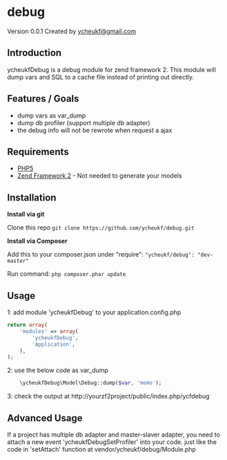 debug
=====
Version 0.0.1 Created by ycheukf@gmail.com

Introduction
------------

ycheukfDebug is a debug module for zend framework 2.
This module will dump vars and SQL to a cache file instead of printing out directly.

Features / Goals
----------------

* dump vars as var_dump
* dump db profiler (support multiple db adapter)
* the debug info will not be rewrote when request a ajax

Requirements
------------

* [PHP5](https://php.net/)
* [Zend Framework 2](https://github.com/zendframework/zf2) - Not needed to generate your models

Installation
------------

**Install via git**

Clone this repo
`git clone https://github.com/ycheukf/debug.git`

**Install via Composer**

Add this to your composer.json under "require":
`"ycheukf/debug": "dev-master"`

Run command:
``php composer.phar update``

Usage
-----

1:  add module 'ycheukfDebug' to your application.config.php
```php
return array(
    'modules' => array(
        'ycheukfDebug',
        'Application',
    ),
);
```
2:  use the below code as var_dump
```php
	\ycheukfDebug\Model\Debug::dump($var, 'memo');
```
3:  check the output at http://yourzf2project/public/index.php/ycfdebug

Advanced Usage
-----

If a project has multiple db adapter and master-slaver adapter, you need to attach a new event  'ycheukfDebugSetProfiler' into your code.
just like the code in 'setAttach' function at vendor/ycheukf/debug/Module.php